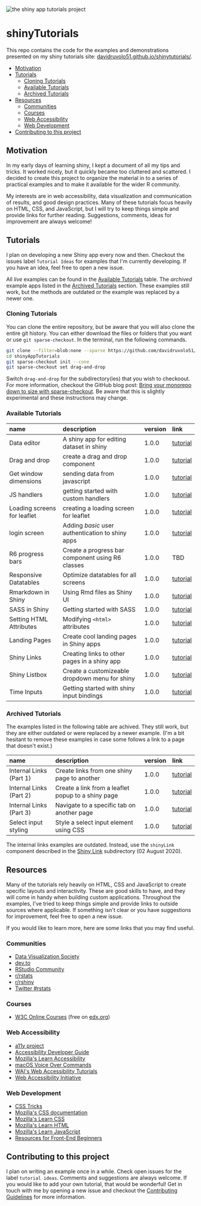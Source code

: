 ![the shiny app tutorials project](shinytutorials.png)

# shinyTutorials

This repo contains the code for the examples and demonstrations presented on my shiny tutorials site: [davidruvolo51.github.io/shinytutorials/](https://davidruvolo51.github.io/shinytutorials/).

<!-- TOC depthFrom:2 -->

- [Motivation](#motivation)
- [Tutorials](#tutorials)
    - [Cloning Tutorials](#cloning-tutorials)
    - [Available Tutorials](#available-tutorials)
    - [Archived Tutorials](#archived-tutorials)
- [Resources](#resources)
    - [Communities](#communities)
    - [Courses](#courses)
    - [Web Accessibility](#web-accessibility)
    - [Web Development](#web-development)
- [Contributing to this project](#contributing-to-this-project)

<!-- /TOC -->

## Motivation

In my early days of learning shiny, I kept a document of all my tips and tricks. It worked nicely, but it quickly became too cluttered and scattered. I decided to create this project to organize the material in to a series of practical examples and to make it available for the wider R community.

My interests are in web accessibility, data visualization and communication of results, and good design practices. Many of these tutorials focus heavily on HTML, CSS, and JavaScript, but I will try to keep things simple and provide links for further reading. Suggestions, comments, ideas for improvement are always welcome!

## Tutorials

I plan on developing a new Shiny app every now and then. Checkout the issues label `Tutorial Ideas` for examples that I'm currently developing. If you have an idea, feel free to open a new issue.

All *live* examples can be found in the [Available Tutorials](#available-tutorials) table. The *archived* example apps listed in the [Archived Tutorials](#archived-tutorials) section. These examples still work, but the methods are outdated or the example was replaced by a newer one.

### Cloning Tutorials

You can clone the entire repository, but be aware that you will also clone the entire git history. You can either download the files or folders that you want or use `git sparse-checkout`. In the terminal, run the following commands.

```bash
git clone --filter=blob:none --sparse https://github.com/davidruvolo51/shinyAppTutorials
cd shinyAppTutorials
git sparse-checkout init --cone
git sparse-checkout set drag-and-drop
```

Switch `drag-and-drop` for the subdirectory(ies) that you wish to checkoout. For more information, checkout the GitHub blog post: [Bring your monorepo down to size with sparse-checkout](https://github.blog/2020-01-17-bring-your-monorepo-down-to-size-with-sparse-checkout/). Be aware that this is slightly experimental and these instructions may change.

### Available Tutorials

<!-- begin:activeTutorials -->

|name                        |description                                      |version |link                                                                                          |
|:---------------------------|:------------------------------------------------|:-------|:---------------------------------------------------------------------------------------------|
|Data editor                 |A shiny app for editing dataset in shiny         |1.0.0   |[tutorial](https://davidruvolo51.github.io/shinytutorials/tutorials/data-editor/)             |
|Drag and drop               |create a drag and drop component                 |1.0.0   |[tutorial](https://davidruvolo51.github.io/shinytutorials/tutorials/drag-and-drop/)           |
|Get window dimensions       |sending data from javascript                     |1.0.0   |[tutorial](https://davidruvolo51.github.io/shinytutorials/tutorials/get-window-dims/)         |
|JS handlers                 |getting started with custom handlers             |1.0.0   |[tutorial](https://davidruvolo51.github.io/shinytutorials/tutorials/js-handlers/)             |
|Loading screens for leaflet |creating a loading screen for leaflet            |1.0.0   |[tutorial](https://davidruvolo51.github.io/shinytutorials/tutorials/leaflet-loading-screens/) |
|login screen                |Adding *basic* user authentication to shiny apps |1.0.0   |[tutorial](https://davidruvolo51.github.io/shinytutorials/tutorials/login-screen/)            |
|R6 progress bars            |Create a progress bar component using R6 classes |1.0.0   |TBD                                                                                           |
|Responsive Datatables       |Optimize datatables for all screens              |1.0.0   |[tutorial](https://davidruvolo51.github.io/shinytutorials/tutorials/responsive-tables/)       |
|Rmarkdown in Shiny          |Using Rmd files as Shiny UI                      |1.0.0   |[tutorial](https://davidruvolo51.github.io/shinytutorials/tutorials/rmarkdown-shiny/)         |
|SASS in Shiny               |Getting started with SASS                        |1.0.0   |[tutorial](https://davidruvolo51.github.io/shinytutorials/tutorials/sass-in-shiny/)           |
|Setting HTML Attributes     |Modifying `<html>` attributes                    |1.0.0   |[tutorial](https://davidruvolo51.github.io/shinytutorials/tutorials/setting-html-attributes/) |
|Landing Pages               |Create cool landing pages in Shiny apps          |1.0.0   |[tutorial](https://davidruvolo51.github.io/shinytutorials/tutorials/landing-page/)            |
|Shiny Links                 |Creating links to other pages in a shiny app     |1.0.0   |[tutorial](https://davidruvolo51.github.io/shinytutorials/tutorials/shiny-link/)              |
|Shiny Listbox               |Create a customizeable dropdown menu for shiny   |1.0.0   |[tutorial](https://davidruvolo51.github.io/shinytutorials/tutorials/listbox-widget/)          |
|Time Inputs                 |Getting started with shiny input bindings        |1.0.0   |[tutorial](https://davidruvolo51.github.io/shinytutorials/tutorials/time-input/)              |

<!-- end:activeTutorials -->

### Archived Tutorials

The examples listed in the following table are achived. They still work, but they are either outdated or were replaced by a newer example. (I'm a bit hesitant to remove these examples in case some follows a link to a page that doesn't exist.)

<!-- begin:archivedTutorials -->

|name                    |description                                        |version |link                                                                                       |
|:-----------------------|:--------------------------------------------------|:-------|:------------------------------------------------------------------------------------------|
|Internal Links (Part 1) |Create links from one shiny page to another        |1.0.0   |[tutorial](https://davidruvolo51.github.io/shinytutorials/tutorials/internal-links-a/)     |
|Internal Links (Part 2) |Create a link from a leaflet popup to a shiny page |1.0.0   |[tutorial](https://davidruvolo51.github.io/shinytutorials/tutorials/internal-links-b/)     |
|Internal Links (Part 3) |Navigate to a specific tab on another page         |1.0.0   |[tutorial](https://davidruvolo51.github.io/shinytutorials/tutorials/internal-links-c/)     |
|Select input styling    |Style a select input element using CSS             |1.0.0   |[tutorial](https://davidruvolo51.github.io/shinytutorials/tutorials/select-input-styling/) |

<!-- end:archivedTutorials -->

The internal links examples are outdated. Instead, use the `shinyLink` component described in the [Shiny Link](https://github.com/davidruvolo51/shinyAppTutorials/tree/prod/shiny-links) subdirectory (02 August 2020).

## Resources

Many of the tutorials rely heavily on HTML, CSS and JavaScript to create specific layouts and interactivity. These are good skills to have, and they will come in handy when building custom applications. Throughout the examples, I've tried to keep things simple and provide links to outside sources where applicable. If something isn't clear or you have suggestions for improvement, feel free to open a new issue.

If you would like to learn more, here are some links that you may find useful.

### Communities

- [Data Visualization Society](https://www.datavisualizationsociety.com)
- [dev.to](https://dev.to)
- [RStudio Community](https://community.rstudio.com)
- [r/rstats](https://www.reddit.com/r/rstats/)
- [r/rshiny](https://www.reddit.com/r/rshiny/)
- [Twitter #rstats](https://twitter.com/hashtag/rstats)

### Courses

- [W3C Online Courses](https://www.edx.org/school/w3cx) (free on [edx.org](https://www.edx.org))

### Web Accessibility

- [a11y project](https://a11yproject.com)
- [Accessibility Developer Guide](https://www.accessibility-developer-guide.com)
- [Mozilla's Learn Accessibility](https://developer.mozilla.org/en-US/docs/Web/Accessibility)
- [macOS Voice Over Commands](https://help.apple.com/voiceover/command-charts/)
- [WAI's Web Accessibility Tutorials](https://www.w3.org/WAI/tutorials/)
- [Web Accessibility Initiative](https://www.w3.org/WAI/)

### Web Development

- [CSS Tricks](https://css-tricks.com)
- [Mozilla's CSS documentation](https://developer.mozilla.org/en-US/docs/Web/CSS)
- [Mozilla's Learn CSS](https://developer.mozilla.org/en-US/docs/Learn/CSS)
- [Mozilla's Learn HTML](https://developer.mozilla.org/en-US/docs/Learn/HTML)
- [Mozilla's Learn JavaScript](https://developer.mozilla.org/en-US/docs/Learn/JavaScript)
- [Resources for Front-End Beginners](https://github.com/thedaviddias/Resources-Front-End-Beginner)

## Contributing to this project

I plan on writing an example once in a while. Check open issues for the label `tutorial ideas`. Comments and suggestions are always welcome. If you would like to add your own tutorial, that would be wonderful! Get in touch with me by opening a new issue and checkout the [Contributing Guidelines](https://github.com/davidruvolo51/shinyAppTutorials/blob/master/CONTRIBUTING.md) for more information.
